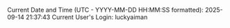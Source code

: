 Current Date and Time (UTC - YYYY-MM-DD HH:MM:SS formatted): 2025-09-14 21:37:43
Current User's Login: luckyaiman
